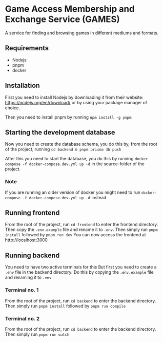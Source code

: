 # Game Access Membership and Exchange Service (GAMES)

A service for finding and browsing games in different mediums and formats.

## Requirements

- Nodejs
- pnpm
- docker

## Installation

First you need to install Nodejs by downloading it from their website: https://nodejs.org/en/download/ or by using your package manager of choice.

Then you need to install pnpm by running `npm install -g pnpm`

## Starting the development database

Now you need to create the database schema, you do this by, from the root of the project, running `cd backend & pnpm prisma db push `

After this you need to start the database, you do this by running `docker compose -f docker-compose.dev.yml up -d` in the source-folder of the project.
### Note
 If you are running an older version of docker you might need to run `docker-compose -f docker-compose.dev.yml up -d` instead

## Running frontend

From the root of the project, run `cd frontend` to enter the frontend directory.
Then copy the `.env.example` file and rename it to `.env`.
Then simply run `pnpm install` followed by `pnpm run dev`
You can now access the frontend at http://localhost:3000

## Running backend

You need to have two active terminals for this
But first you need to create a `.env` file in the backend directory. Do this by copying the `.env.example` file and renaming it to `.env`.

### Terminal no. 1

From the root of the project, run `cd backend` to enter the backend directory.
Then simply run `pnpm install` followed by `pnpm run compile`

### Terminal no. 2

From the root of the project, run `cd backend` to enter the backend directory.
Then simply run `pnpm run watch`
